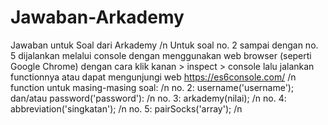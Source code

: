 # Jawaban-Arkademy
Jawaban untuk Soal dari Arkademy /n
Untuk soal no. 2 sampai dengan no. 5 dijalankan melalui console dengan menggunakan web browser (seperti Google Chrome) dengan cara klik kanan > inspect > console lalu jalankan functionnya atau dapat mengunjungi web https://es6console.com/ /n
function untuk masing-masing soal: /n
no. 2: username('username'); dan/atau password('password'): /n
no. 3: arkademy(nilai); /n
no. 4: abbreviation('singkatan'); /n
no. 5: pairSocks('array'); /n
